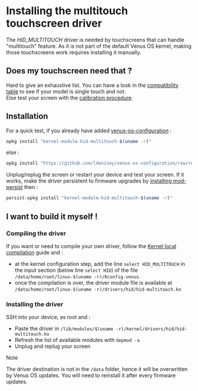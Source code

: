 # Installing the multitouch touchscreen driver

The *HID_MULTITOUCH* driver is needed by touchscreens that can handle "multitouch" feature.
As it is not part of the default Venus OS kernel, making those touchscreens work requires installing it manually.

## Does my touchscreen need that ?

Hard to give an exhaustive list. You can have a look in the [compatibility table](./Touchscreen-Configuration.md#device-compatibility) to see if your model is single touch and not.  
Else test your screen with the [calibration procedure](./Touchscreen-Configuration.md#touchscreen-calibration).

## Installation

For a quick test, if you already have added [venus-os-configuration](./VenusOS-Opkg_configuration.md#adding-custom-feed) :
``` bash
opkg install "kernel-module-hid-multitouch-$(uname -r)"
```
else :
``` bash
opkg install "https://github.com/ldenisey/venus-os-configuration/raw/refs/heads/main/feed/kernel-module-hid-multitouch-$(uname -r)_$(uname -r)-r0_$(cat /etc/venus/machine).ipk"
```


Unplug/replug the screen or restart your device and test your screen. If it works, make the driver persistent to firmware upgrades by [installing mod-persist](./VenusOS-Mod_persist.md.md#how-to-install-it) then :
``` bash
persist-opkg install "kernel-module-hid-multitouch-$(uname -r)"
```

## I want to build it myself !

### Compiling the driver

If you want or need to compile your own driver, follow the [Kernel local compilation](./VenusOS-Kernel_local_compilation.md) guide and :

- at the kernel configuration step, add the line `select HID_MULTITOUCH` in the input section (below line `select HID`)
of the file `/data/home/root/linux-$(uname -r)/Kconfig.venus`.
- once the compilation is over, the driver module file is available at `/data/home/root/linux-$(uname -r)/drivers/hid/hid-multitouch.ko`

### Installing the driver

SSH into your device, as root and :

- Paste the driver in `/lib/modules/$(uname -r)/kernel/drivers/hid/hid-multitouch.ko`
- Refresh the list of available modules with `depmod -a`
- Unplug and replug your screen

> [!NOTE]  
> The driver destination is not in the `/data` folder, hence it will be overwritten by Venus OS updates. You will need to reinstall it after every firmware updates.
